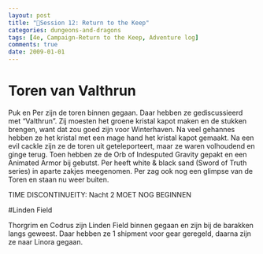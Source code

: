 ```yaml
---
layout: post
title: "🐲Session 12: Return to the Keep"
categories: dungeons-and-dragons
tags: [4e, Campaign-Return to the Keep, Adventure log]
comments: true
date: 2009-01-01
---
```


# Toren van Valthrun

Puk en Per zijn de toren binnen gegaan. Daar hebben ze gediscussieerd met “Valthrun”. Zij moesten het groene kristal kapot maken en de stukken brengen, want dat zou goed zijn voor Winterhaven. Na veel gehannes hebben ze het kristal met een mage hand het kristal kapot gemaakt. Na een evil cackle zijn ze de toren uit geteleporteert, maar ze waren volhoudend en ginge terug. Toen hebben ze de Orb of Indesputed Gravity gepakt en een Animated Armor bij gebutst. Per heeft white & black sand (Sword of Truth series) in aparte zakjes meegenomen. Per zag ook nog een glimpse van de Toren en staan nu weer buiten.

TIME DISCONTINUEITY: Nacht 2 MOET NOG BEGINNEN

#Linden Field

Thorgrim en Codrus zijn Linden Field binnen gegaan en zijn bij de barakken langs geweest. Daar hebben ze 1 shipment voor gear geregeld, daarna zijn ze naar Linora gegaan.